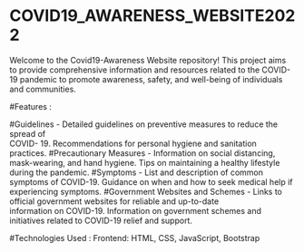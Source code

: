 ﻿# COVID19_AWARENESS_WEBSITE2022
 Welcome to the Covid19-Awareness Website repository! This project aims to provide comprehensive information and resources related to the COVID-19 pandemic to promote awareness, safety, and well-being of individuals and communities.

#Features :

#Guidelines - 
  Detailed guidelines on preventive measures to reduce the spread of       
  COVID-  19.
  Recommendations for personal hygiene and sanitation practices.
#Precautionary Measures - 
  Information on social distancing, mask-wearing, and hand hygiene.
  Tips on maintaining a healthy lifestyle during the pandemic.
#Symptoms - 
  List and description of common symptoms of COVID-19.
  Guidance on when and how to seek medical help if experiencing symptoms.
#Government Websites and Schemes -
  Links to official government websites for reliable and up-to-date       
  information on COVID-19.
  Information on government schemes and initiatives related to COVID-19      relief and support.

#Technologies Used :
Frontend: HTML, CSS, JavaScript, Bootstrap
 
 
